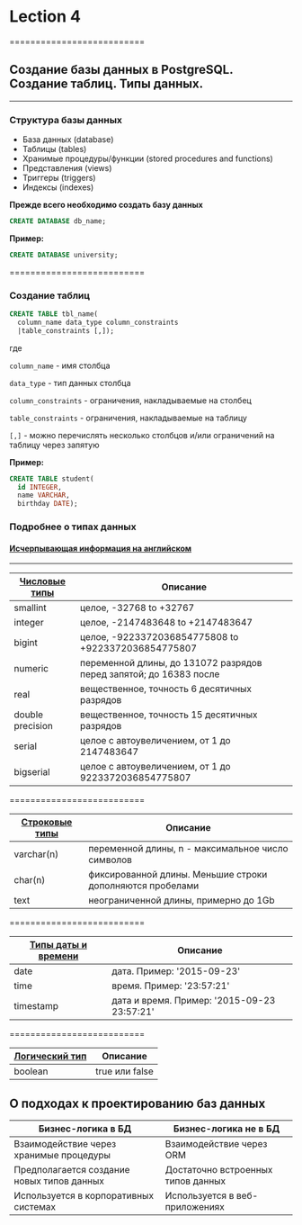﻿# Lection 4
==========================

## Создание базы данных в PostgreSQL. Создание таблиц. Типы данных.
---------------------

### Структура базы данных
* База данных (database)
 * Таблицы (tables)
 * Хранимые процедуры/функции (stored procedures and functions)
 * Представления (views)
 * Триггеры (triggers)
 * Индексы (indexes)
 
**Прежде всего необходимо создать базу данных**

```SQL
CREATE DATABASE db_name;
```

**Пример:**
```SQL
CREATE DATABASE university;
```

==========================

### Создание таблиц

```SQL
CREATE TABLE tbl_name(
  column_name data_type column_constraints
  |table_constraints [,]);
```

где

`column_name` - имя столбца

`data_type` - тип данных столбца

`column_constraints` - ограничения, накладываемые на столбец

`table_constraints` - ограничения, накладываемые на таблицу

`[,]` - можно перечислять несколько столбцов и/или ограничений на таблицу через запятую


**Пример:**
```SQL
CREATE TABLE student(
  id INTEGER,
  name VARCHAR,
  birthday DATE);
```


### Подробнее о типах данных
#### [Исчерпывающая информация на английском](http://www.postgresql.org/docs/9.4/static/datatype.html)
---------------------

[Числовые типы](http://www.postgresql.org/docs/9.4/static/datatype-numeric.html)    |Описание
-----------------|---------
smallint         | целое, -32768 to +32767
integer          | целое, -2147483648 to +2147483647
bigint           | целое, -9223372036854775808 to +9223372036854775807
numeric          | переменной длины, до 131072 разрядов перед запятой; до 16383 после
real             | вещественное, точность 6 десятичных разрядов
double precision | вещественное, точность 15 десятичных разрядов
serial           | целое с автоувеличением, от 1 до 2147483647
bigserial        | целое с автоувеличением, от 1 до 9223372036854775807

==========================

[Строковые типы](http://www.postgresql.org/docs/9.4/static/datatype-character.html)   |Описание
-----------------|---------
varchar(n)       | переменной длины, n - максимальное число символов
char(n)          | фиксированной длины. Меньшие строки дополняются пробелами
text             | неограниченной длины, примерно до 1Gb

==========================

[Типы даты и времени](http://www.postgresql.org/docs/9.4/static/datatype-datetime.html)   |Описание
-----------------|---------
date             | дата. Пример: '2015-09-23'
time             | время. Пример: '23:57:21'
timestamp        | дата и время. Пример: '2015-09-23 23:57:21'

==========================

[Логический тип](http://www.postgresql.org/docs/9.4/static/datatype-boolean.html)   |Описание
-----------------|---------
boolean          | true или false


## О подходах к проектированию баз данных
Бизнес-логика в БД |Бизнес-логика не в БД
-------------------|---------
Взаимодействие через хранимые процедуры    | Взаимодействие через ORM 
Предполагается создание новых типов данных | Достаточно встроенных типов данных
Используется в корпоративных системах      | Используется в веб-приложениях